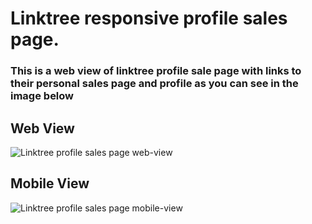 # Linktree responsive profile sales page. 

### This is a web view of linktree profile sale page with links to their personal sales page and profile as you can see in the image below

## Web View
![Linktree profile sales page web-view](https://user-images.githubusercontent.com/114101461/198876189-025b4dbd-4267-4a66-a96d-6240f2af7fbf.png)

## Mobile View
![Linktree profile sales page mobile-view](https://user-images.githubusercontent.com/114101461/198876411-e72177e9-e5b7-4394-9dcc-aeffdeed48e4.png)
